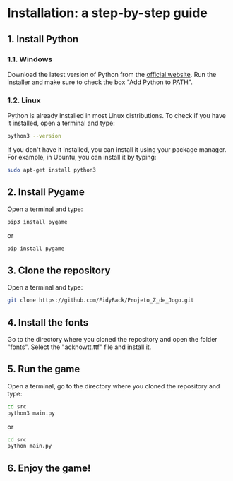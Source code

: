 # Installation: a step-by-step guide

## 1. Install Python

### 1.1. Windows

Download the latest version of Python from the [official website](https://www.python.org/downloads/windows/). Run the installer and make sure to check the box "Add Python to PATH".

### 1.2. Linux

Python is already installed in most Linux distributions. To check if you have it installed, open a terminal and type:

```bash
python3 --version
```

If you don't have it installed, you can install it using your package manager. For example, in Ubuntu, you can install it by typing:

```bash
sudo apt-get install python3
```

## 2. Install Pygame

Open a terminal and type:

```bash
pip3 install pygame
```

or

```bash
pip install pygame
```

## 3. Clone the repository

Open a terminal and type:

```bash
git clone https://github.com/FidyBack/Projeto_Z_de_Jogo.git
```

## 4. Install the fonts

Go to the directory where you cloned the repository and open the folder "fonts". Select the "acknowtt.ttf" file and install it.

## 5. Run the game

Open a terminal, go to the directory where you cloned the repository and type:

```bash
cd src
python3 main.py
```

or

```bash
cd src
python main.py
```

## 6. Enjoy the game!